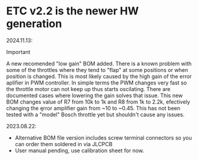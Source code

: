 # ETC v2.2 is the newer HW generation

2024.11.13:
> [!IMPORTANT]
> A new recomended "low gain" BOM added.
> There is a known problem with some of the throttles where they tend to "flap" at some positions or when position is changed. This is most likely caused by the high gain of the error aplifier in PWM controller. In simple terms the PWM changes very fast so the throttle motor can not keep up thus starts oscilating.
> There are documented cases where lowering the gain  solves that issue. This new BOM changes value of R7 from 10k to 1k and R8 from 1k to 2.2k, efectively changing the ęrror amplifier gain from ~10 to ~0.45. This has not been tested with a "model" Bosch throttle yet but shouldn't cause any issues.

2023.08.22:
- Alternative BOM file version includes screw terminal connectors so you can order them soldered in via JLCPCB
- User manual pending, use calibration sheet for now.
